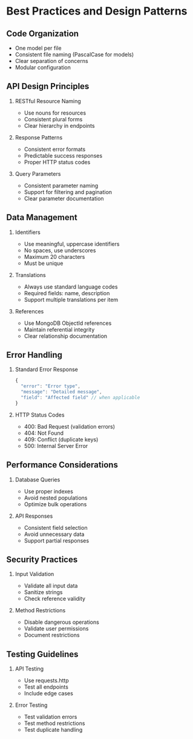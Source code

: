 # Best Practices and Design Patterns

## Code Organization
- One model per file
- Consistent file naming (PascalCase for models)
- Clear separation of concerns
- Modular configuration

## API Design Principles
1. RESTful Resource Naming
   - Use nouns for resources
   - Consistent plural forms
   - Clear hierarchy in endpoints

2. Response Patterns
   - Consistent error formats
   - Predictable success responses
   - Proper HTTP status codes

3. Query Parameters
   - Consistent parameter naming
   - Support for filtering and pagination
   - Clear parameter documentation

## Data Management
1. Identifiers
   - Use meaningful, uppercase identifiers
   - No spaces, use underscores
   - Maximum 20 characters
   - Must be unique

2. Translations
   - Always use standard language codes
   - Required fields: name, description
   - Support multiple translations per item

3. References
   - Use MongoDB ObjectId references
   - Maintain referential integrity
   - Clear relationship documentation

## Error Handling
1. Standard Error Response
   ```javascript
   {
     "error": "Error type",
     "message": "Detailed message",
     "field": "Affected field" // when applicable
   }
   ```

2. HTTP Status Codes
   - 400: Bad Request (validation errors)
   - 404: Not Found
   - 409: Conflict (duplicate keys)
   - 500: Internal Server Error

## Performance Considerations
1. Database Queries
   - Use proper indexes
   - Avoid nested populations
   - Optimize bulk operations

2. API Responses
   - Consistent field selection
   - Avoid unnecessary data
   - Support partial responses

## Security Practices
1. Input Validation
   - Validate all input data
   - Sanitize strings
   - Check reference validity

2. Method Restrictions
   - Disable dangerous operations
   - Validate user permissions
   - Document restrictions

## Testing Guidelines
1. API Testing
   - Use requests.http
   - Test all endpoints
   - Include edge cases

2. Error Testing
   - Test validation errors
   - Test method restrictions
   - Test duplicate handling